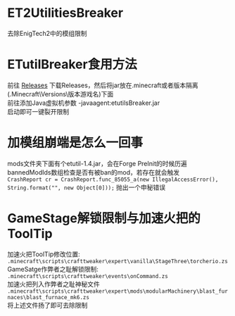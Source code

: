 # ET2UtilitiesBreaker
去除EnigTech2中的模组限制
# ETutilBreaker食用方法 
前往 [Releases](https://github.com/SuperIQBOOST/ET2UtilitiesBreaker/releases) 下载Releases，然后将jar放在.minecraft或者版本隔离(.Minecraft\Versions\版本游戏名\)下面<br>
前往添加Java虚拟机参数 -javaagent:etutilsBreaker.jar<br>
启动即可一键裂开限制
# 加模组崩端是怎么一回事
mods文件夹下面有个etutil-1.4.jar，会在Forge PreInit的时候历遍bannedModIds数组检查是否有被ban的mod，若存在就会触发<br>
`CrashReport cr = CrashReport.func_85055_a(new IllegalAccessError(), String.format("", new Object[0]));` 抛出一个申秘错误
# GameStage解锁限制与加速火把的ToolTip
加速火把ToolTip修改位置: `.minecraft\scripts\crafttweaker\expert\vanilla\StageThree\torcherio.zs`<br>
GameSatge作弊者之耻解锁限制: `.minecraft\scripts\crafttweaker\events\onCommand.zs`<br>
加速火把列入作弊者之耻神秘文件 `.minecraft\scripts\crafttweaker\expert\mods\modularMachinery\blast_furnaces\blast_furnace_mk6.zs`<br>
将上述文件扬了即可去除限制<br>

